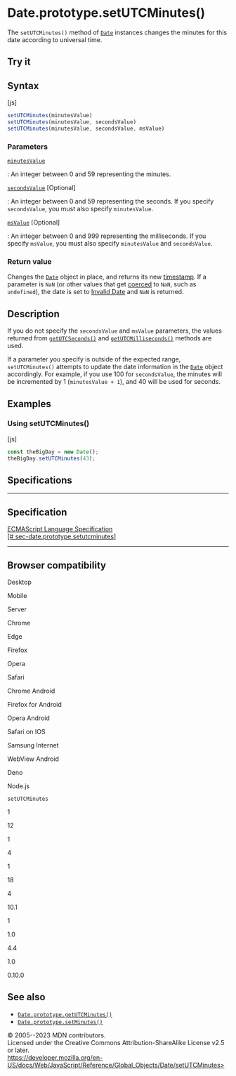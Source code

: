 Date.prototype.setUTCMinutes()
==============================

 
The `setUTCMinutes()` method of [`Date`](../date) instances changes the
minutes for this date according to universal time.


 
Try it 
------

 



 
Syntax
------

 
 
 
[js]


```js
setUTCMinutes(minutesValue)
setUTCMinutes(minutesValue, secondsValue)
setUTCMinutes(minutesValue, secondsValue, msValue)
```




 
### Parameters

 

[`minutesValue`](#minutesvalue)

:   An integer between 0 and 59 representing the minutes.

[`secondsValue`](#secondsvalue) [Optional]

:   An integer between 0 and 59 representing the seconds. If you specify
    `secondsValue`, you must also specify `minutesValue`.

[`msValue`](#msvalue) [Optional]

:   An integer between 0 and 999 representing the milliseconds. If you
    specify `msValue`, you must also specify `minutesValue` and
    `secondsValue`.



 
### Return value 

 
Changes the [`Date`](../date) object in place, and returns its new
[timestamp](../date#the_epoch_timestamps_and_invalid_date). If a
parameter is `NaN` (or other values that get
[coerced](../number#number_coercion) to `NaN`, such as `undefined`), the
date is set to [Invalid
Date](../date#the_epoch_timestamps_and_invalid_date) and `NaN` is
returned.



 
Description
-----------

 
If you do not specify the `secondsValue` and `msValue` parameters, the
values returned from [`getUTCSeconds()`](getutcseconds) and
[`getUTCMilliseconds()`](getutcmilliseconds) methods are used.

If a parameter you specify is outside of the expected range,
`setUTCMinutes()` attempts to update the date information in the
[`Date`](../date) object accordingly. For example, if you use 100 for
`secondsValue`, the minutes will be incremented by 1
(`minutesValue + 1`), and 40 will be used for seconds.



 
Examples
--------


 
### Using setUTCMinutes() 

 
 
 
[js]


```js
const theBigDay = new Date();
theBigDay.setUTCMinutes(43);
```




Specifications
--------------

 
  ---------------------------------------------------------------------------------------------------------------------------------------
  Specification
  ---------------------------------------------------------------------------------------------------------------------------------------
  [ECMAScript Language Specification\
  [\#
  sec-date.prototype.setutcminutes]](https://tc39.es/ecma262/multipage/numbers-and-dates.html#sec-date.prototype.setutcminutes)

  ---------------------------------------------------------------------------------------------------------------------------------------


Browser compatibility 
---------------------

 


Desktop

Mobile

Server

Chrome

Edge

Firefox

Opera

Safari

Chrome Android

Firefox for Android

Opera Android

Safari on IOS

Samsung Internet

WebView Android

Deno

Node.js

`setUTCMinutes`

1

12

1

4

1

18

4

10.1

1

1.0

4.4

1.0

0.10.0

 
See also 
--------

 
-   [`Date.prototype.getUTCMinutes()`](getutcminutes)
-   [`Date.prototype.setMinutes()`](setminutes)



 
© 2005--2023 MDN contributors.\
Licensed under the Creative Commons Attribution-ShareAlike License v2.5
or later.\
https://developer.mozilla.org/en-US/docs/Web/JavaScript/Reference/Global_Objects/Date/setUTCMinutes>

